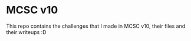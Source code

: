 # MCSC v10

This repo contains the challenges that I made in MCSC v10, their files and their writeups :D
